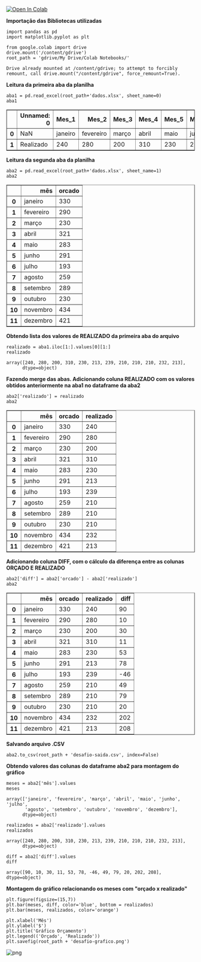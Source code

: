 <a href="https://colab.research.google.com/github/raisantos/desafio-tecnico/blob/master/desafio_tecnico_rai_soledade.ipynb" target="_parent"><img src="https://colab.research.google.com/assets/colab-badge.svg" alt="Open In Colab"/></a>

**Importação das Bibliotecas utilizadas**





```
import pandas as pd
import matplotlib.pyplot as plt

from google.colab import drive
drive.mount('/content/gdrive')
root_path = 'gdrive/My Drive/Colab Notebooks/'
```

    Drive already mounted at /content/gdrive; to attempt to forcibly remount, call drive.mount("/content/gdrive", force_remount=True).


**Leitura da primeira aba da planilha**


```
aba1 = pd.read_excel(root_path+'dados.xlsx', sheet_name=0)
aba1
```




<div>
<style scoped>
    .dataframe tbody tr th:only-of-type {
        vertical-align: middle;
    }

    .dataframe tbody tr th {
        vertical-align: top;
    }

    .dataframe thead th {
        text-align: right;
    }
</style>
<table border="1" class="dataframe">
  <thead>
    <tr style="text-align: right;">
      <th></th>
      <th>Unnamed: 0</th>
      <th>Mes_1</th>
      <th>Mes_2</th>
      <th>Mes_3</th>
      <th>Mes_4</th>
      <th>Mes_5</th>
      <th>Mes_6</th>
      <th>Mes_7</th>
      <th>Mes_8</th>
      <th>Mes_9</th>
      <th>Mes_10</th>
      <th>Mes_11</th>
      <th>Mes_12</th>
    </tr>
  </thead>
  <tbody>
    <tr>
      <th>0</th>
      <td>NaN</td>
      <td>janeiro</td>
      <td>fevereiro</td>
      <td>março</td>
      <td>abril</td>
      <td>maio</td>
      <td>junho</td>
      <td>julho</td>
      <td>agosto</td>
      <td>setembro</td>
      <td>outubro</td>
      <td>novembro</td>
      <td>dezembro</td>
    </tr>
    <tr>
      <th>1</th>
      <td>Realizado</td>
      <td>240</td>
      <td>280</td>
      <td>200</td>
      <td>310</td>
      <td>230</td>
      <td>213</td>
      <td>239</td>
      <td>210</td>
      <td>210</td>
      <td>210</td>
      <td>232</td>
      <td>213</td>
    </tr>
  </tbody>
</table>
</div>



**Leitura da segunda aba da planilha**


```
aba2 = pd.read_excel(root_path+'dados.xlsx', sheet_name=1)
aba2
```




<div>
<style scoped>
    .dataframe tbody tr th:only-of-type {
        vertical-align: middle;
    }

    .dataframe tbody tr th {
        vertical-align: top;
    }

    .dataframe thead th {
        text-align: right;
    }
</style>
<table border="1" class="dataframe">
  <thead>
    <tr style="text-align: right;">
      <th></th>
      <th>mês</th>
      <th>orcado</th>
    </tr>
  </thead>
  <tbody>
    <tr>
      <th>0</th>
      <td>janeiro</td>
      <td>330</td>
    </tr>
    <tr>
      <th>1</th>
      <td>fevereiro</td>
      <td>290</td>
    </tr>
    <tr>
      <th>2</th>
      <td>março</td>
      <td>230</td>
    </tr>
    <tr>
      <th>3</th>
      <td>abril</td>
      <td>321</td>
    </tr>
    <tr>
      <th>4</th>
      <td>maio</td>
      <td>283</td>
    </tr>
    <tr>
      <th>5</th>
      <td>junho</td>
      <td>291</td>
    </tr>
    <tr>
      <th>6</th>
      <td>julho</td>
      <td>193</td>
    </tr>
    <tr>
      <th>7</th>
      <td>agosto</td>
      <td>259</td>
    </tr>
    <tr>
      <th>8</th>
      <td>setembro</td>
      <td>289</td>
    </tr>
    <tr>
      <th>9</th>
      <td>outubro</td>
      <td>230</td>
    </tr>
    <tr>
      <th>10</th>
      <td>novembro</td>
      <td>434</td>
    </tr>
    <tr>
      <th>11</th>
      <td>dezembro</td>
      <td>421</td>
    </tr>
  </tbody>
</table>
</div>



**Obtendo lista dos valores de REALIZADO da primeira aba do arquivo**


```
realizado = aba1.iloc[1:].values[0][1:]
realizado
```




    array([240, 280, 200, 310, 230, 213, 239, 210, 210, 210, 232, 213],
          dtype=object)



**Fazendo merge das abas. Adicionando coluna REALIZADO com os valores obtidos anteriormente na aba1 no dataframe da aba2**


```
aba2['realizado'] = realizado
aba2
```




<div>
<style scoped>
    .dataframe tbody tr th:only-of-type {
        vertical-align: middle;
    }

    .dataframe tbody tr th {
        vertical-align: top;
    }

    .dataframe thead th {
        text-align: right;
    }
</style>
<table border="1" class="dataframe">
  <thead>
    <tr style="text-align: right;">
      <th></th>
      <th>mês</th>
      <th>orcado</th>
      <th>realizado</th>
    </tr>
  </thead>
  <tbody>
    <tr>
      <th>0</th>
      <td>janeiro</td>
      <td>330</td>
      <td>240</td>
    </tr>
    <tr>
      <th>1</th>
      <td>fevereiro</td>
      <td>290</td>
      <td>280</td>
    </tr>
    <tr>
      <th>2</th>
      <td>março</td>
      <td>230</td>
      <td>200</td>
    </tr>
    <tr>
      <th>3</th>
      <td>abril</td>
      <td>321</td>
      <td>310</td>
    </tr>
    <tr>
      <th>4</th>
      <td>maio</td>
      <td>283</td>
      <td>230</td>
    </tr>
    <tr>
      <th>5</th>
      <td>junho</td>
      <td>291</td>
      <td>213</td>
    </tr>
    <tr>
      <th>6</th>
      <td>julho</td>
      <td>193</td>
      <td>239</td>
    </tr>
    <tr>
      <th>7</th>
      <td>agosto</td>
      <td>259</td>
      <td>210</td>
    </tr>
    <tr>
      <th>8</th>
      <td>setembro</td>
      <td>289</td>
      <td>210</td>
    </tr>
    <tr>
      <th>9</th>
      <td>outubro</td>
      <td>230</td>
      <td>210</td>
    </tr>
    <tr>
      <th>10</th>
      <td>novembro</td>
      <td>434</td>
      <td>232</td>
    </tr>
    <tr>
      <th>11</th>
      <td>dezembro</td>
      <td>421</td>
      <td>213</td>
    </tr>
  </tbody>
</table>
</div>



**Adicionando coluna DIFF, com o cálculo da diferença entre as colunas ORÇADO E REALIZADO**


```
aba2['diff'] = aba2['orcado'] - aba2['realizado']
aba2
```




<div>
<style scoped>
    .dataframe tbody tr th:only-of-type {
        vertical-align: middle;
    }

    .dataframe tbody tr th {
        vertical-align: top;
    }

    .dataframe thead th {
        text-align: right;
    }
</style>
<table border="1" class="dataframe">
  <thead>
    <tr style="text-align: right;">
      <th></th>
      <th>mês</th>
      <th>orcado</th>
      <th>realizado</th>
      <th>diff</th>
    </tr>
  </thead>
  <tbody>
    <tr>
      <th>0</th>
      <td>janeiro</td>
      <td>330</td>
      <td>240</td>
      <td>90</td>
    </tr>
    <tr>
      <th>1</th>
      <td>fevereiro</td>
      <td>290</td>
      <td>280</td>
      <td>10</td>
    </tr>
    <tr>
      <th>2</th>
      <td>março</td>
      <td>230</td>
      <td>200</td>
      <td>30</td>
    </tr>
    <tr>
      <th>3</th>
      <td>abril</td>
      <td>321</td>
      <td>310</td>
      <td>11</td>
    </tr>
    <tr>
      <th>4</th>
      <td>maio</td>
      <td>283</td>
      <td>230</td>
      <td>53</td>
    </tr>
    <tr>
      <th>5</th>
      <td>junho</td>
      <td>291</td>
      <td>213</td>
      <td>78</td>
    </tr>
    <tr>
      <th>6</th>
      <td>julho</td>
      <td>193</td>
      <td>239</td>
      <td>-46</td>
    </tr>
    <tr>
      <th>7</th>
      <td>agosto</td>
      <td>259</td>
      <td>210</td>
      <td>49</td>
    </tr>
    <tr>
      <th>8</th>
      <td>setembro</td>
      <td>289</td>
      <td>210</td>
      <td>79</td>
    </tr>
    <tr>
      <th>9</th>
      <td>outubro</td>
      <td>230</td>
      <td>210</td>
      <td>20</td>
    </tr>
    <tr>
      <th>10</th>
      <td>novembro</td>
      <td>434</td>
      <td>232</td>
      <td>202</td>
    </tr>
    <tr>
      <th>11</th>
      <td>dezembro</td>
      <td>421</td>
      <td>213</td>
      <td>208</td>
    </tr>
  </tbody>
</table>
</div>



**Salvando arquivo .CSV**


```
aba2.to_csv(root_path + 'desafio-saida.csv', index=False)
```

**Obtendo valores das colunas do dataframe aba2 para montagem do gráfico**


```
meses = aba2['mês'].values
meses
```




    array(['janeiro', 'fevereiro', 'março', 'abril', 'maio', 'junho', 'julho',
           'agosto', 'setembro', 'outubro', 'novembro', 'dezembro'],
          dtype=object)




```
realizados = aba2['realizado'].values
realizados
```




    array([240, 280, 200, 310, 230, 213, 239, 210, 210, 210, 232, 213],
          dtype=object)




```
diff = aba2['diff'].values
diff
```




    array([90, 10, 30, 11, 53, 78, -46, 49, 79, 20, 202, 208], dtype=object)



**Montagem do gráfico relacionando os meses com "orçado x realizado"**


```
plt.figure(figsize=(15,7))
plt.bar(meses, diff, color='blue', bottom = realizados)
plt.bar(meses, realizados, color='orange')

plt.xlabel('Mês')
plt.ylabel('$')
plt.title('Gráfico Orçamento')
plt.legend(('Orçado', 'Realizado'))
plt.savefig(root_path + 'desafio-grafico.png')
```


![png](desafio_tecnico_rai_soledade_files/desafio_tecnico_rai_soledade_20_0.png)

